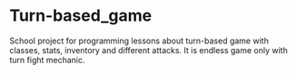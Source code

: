 # Turn-based_game
School project for programming lessons about turn-based game with classes, stats, inventory and different attacks. It is endless game only with turn fight mechanic.
